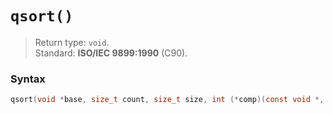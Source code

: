 # `qsort()`

> Return type: `void`.  
> Standard: **ISO/IEC 9899:1990** (C90).

### Syntax

```c
qsort(void *base, size_t count, size_t size, int (*comp)(const void *, const void *));
```